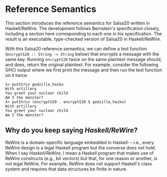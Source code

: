 # Reference Semantics

This section introduces the reference semantics for Salsa20 written in Haskell/ReWire. The development follows Bernstein's specification closely, including a section here corresponding to each one in his specification. The result is an executable, type-checked version of Salsa20 in Haskell/ReWire.

With this Salsa20 reference semantics, we can define a test function (`encryptS20 :: String -> String` below) that encrypts a message with the same key. Running `encryptS20` twice on the same plaintext message should, and does, return the original plaintext. For example, consider the following GHCi output where we first print the message and then run the test function on it twice:
```
λ> putStrLn godzilla_haiku
With artillery
You greet your nuclear child
Am I the monster?
λ> putStrLn (encryptS20 . encryptS20 $ godzilla_haiku)
With artillery
You greet your nuclear child
Am I the monster?
```


## Why do you keep saying *Haskell/ReWire*?

ReWire is a domain-specific language embedded in Haskell---i.e., every ReWire design is a legal Haskell program but the converse does not hold. When I say *Haskell/ReWire*, I mean a Haskell program that makes use of ReWire constructs (e.g., bit vectors) but that, for one reason or another, is not legal ReWire. For example, ReWire does not support Haskell's class system and requires that data structures be finite in nature. 




